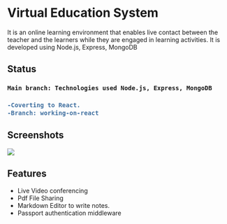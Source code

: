 # Virtual Education System 

It is an online learning environment that enables live contact between the teacher and the learners while they are engaged in learning activities. It is developed using Node.js, Express, MongoDB

## Status
<h3>

```
Main branch: Technologies used Node.js, Express, MongoDB
```
</h3>
<h3>

```diff
-Coverting to React.
-Branch: working-on-react 
```
</h3>

## Screenshots

<img src="https://i.ibb.co/kq2rtzP/ezgif-com-gif-maker.gif"/>

## Features
- Live Video conferencing
- Pdf File Sharing
- Markdown Editor to write notes.
- Passport authentication middleware
